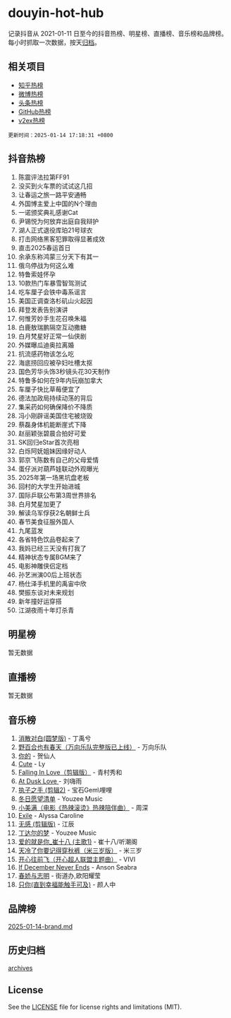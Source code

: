 # douyin-hot-hub

记录抖音从 2021-01-11 日至今的抖音热榜、明星榜、直播榜、音乐榜和品牌榜。每小时抓取一次数据，按天[归档](archives)。

## 相关项目

- [知乎热榜](https://github.com/lonnyzhang423/zhihu-hot-hub)
- [微博热榜](https://github.com/lonnyzhang423/weibo-hot-hub)
- [头条热榜](https://github.com/lonnyzhang423/toutiao-hot-hub)
- [GitHub热榜](https://github.com/lonnyzhang423/github-hot-hub)
- [v2ex热榜](https://github.com/lonnyzhang423/v2ex-hot-hub)


`更新时间：2025-01-14 17:18:31 +0800`

## 抖音热榜

1. 陈震评法拉第FF91
1. 没买到火车票的试试这几招
1. 让春运之旅一路平安通畅
1. 外国博主爱上中国的N个理由
1. 一诺颁奖典礼感谢Cat
1. 尹锡悦为何放弃出庭自我辩护
1. 湖人正式退役库珀21号球衣
1. 打击网络黑客犯罪取得显著成效
1. 直击2025春运首日
1. 余承东称鸿蒙三分天下有其一
1. 俄乌停战为何这么难
1. 特鲁索娃怀孕
1. 10款热门车暴雪智驾测试
1. 吃车厘子会铁中毒系谣言
1. 美国正调查洛杉矶山火起因
1. 拜登发表告别演讲
1. 何惟芳妙手生花召唤朱福
1. 白鹿敖瑞鹏隔空互动撒糖
1. 白月梵星好正常一仙侠剧
1. 外媒曝瓜迪奥拉离婚
1. 抗流感药物该怎么吃
1. 海底捞回应被孕妇吐槽太抠
1. 国色芳华头饰3秒镜头花30天制作
1. 特鲁多如何在9年内玩崩加拿大
1. 车厘子快比草莓便宜了
1. 德法加政局持续动荡的背后
1. 集采药如何确保降价不降质
1. 冯小刚辟谣美国住宅被烧毁
1. 蔡磊身体机能断崖式下降
1. 赵丽颖张碧晨合拍好可爱
1. SK回归eStar首次亮相
1. 白烁阿妩姐妹因缘好动人
1. 郭京飞陈数有自己的父母爱情
1. 蛋仔派对葫芦娃联动外观曝光
1. 2025年第一场黑坑盘老板
1. 回村的大学生开始进城
1. 国际乒联公布第3周世界排名
1. 白月梵星加更了
1. 解读乌军俘获2名朝鲜士兵
1. 春节美食征服外国人
1. 九尾蓝发
1. 各省特色饮品卷起来了
1. 我妈已经三天没有打我了
1. 精神状态专属BGM来了
1. 电影神雕侠侣定档
1. 孙艺洲演00后上班状态
1. 杨仕泽手机里的禹宙中欣
1. 樊振东谈对未来规划
1. 新年撞好运穿搭
1. 江湖夜雨十年灯杀青

## 明星榜

暂无数据

## 直播榜

暂无数据

## 音乐榜

1. [消散对白(圆梦版)](https://sf5-hl-cdn-tos.douyinstatic.com/obj/tos-cn-ve-2774/og4jB5I5IizzoZVAAAzWgBMAsMDWoArfwBOiFs) - 丁禹兮
1. [野百合也有春天（万向乐队完整版已上线）](https://sf5-hl-cdn-tos.douyinstatic.com/obj/tos-cn-ve-2774/oMnUxhRAMiAGBqDtIPBQ7ACYQZFlJCftcgeDJE) - 万向乐队
1. [你的](https://sf5-hl-cdn-tos.douyinstatic.com/obj/tos-cn-ve-2774/oYuIeKf42jB7sEV6B2upMdpYAgfrQWj0FeRegh) - 贺仙人
1. [Cute](https://sf5-hl-cdn-tos.douyinstatic.com/obj/tos-cn-ve-2774/o4IbIzHWKAAB4wsS5qMBRiiAlEBGTpQRNfFvuo) - Ly
1. [Falling In Love（剪辑版）](https://sf5-hl-cdn-tos.douyinstatic.com/obj/tos-cn-ve-2774/o8ajpA8zzgBPahbBIO8AcKGBLJezFCRd1wfP9f) - 青村秀和
1. [ At Dusk  Love ](https://sf3-cdn-tos.douyinstatic.com/obj/tos-cn-ve-2774/o8CrpCf5CaYgI4ZrtQgMQAFEfuGqNnRSDQAPBc) - 刘嗨雨
1. [执子之手 (剪辑2)](https://sf5-hl-cdn-tos.douyinstatic.com/obj/tos-cn-ve-2774/oUoZLQjCc31XzqsBnBQUNgeKtYPBcgbFDwtfcu) - 宝石Gem\哩哩
1. [冬日愿望清单](https://sf5-hl-cdn-tos.douyinstatic.com/obj/tos-cn-ve-2774/oIIgUOeamCFCVAzxN6MFRLIBlLGpUqQxeeHrLE) - Youzee Music
1. [小美满（电影《热辣滚烫》热辣陪伴曲）](https://sf5-hl-cdn-tos.douyinstatic.com/obj/tos-cn-ve-2774/o0GAn2lSgfZIDUgtevCGDQYnFg4CwnrBaxbTZL) - 周深
1. [Exile](https://sf5-hl-cdn-tos.douyinstatic.com/obj/tos-cn-ve-2774/oYj4gAQTknKE3WW0Je8KGmQ7z1cA4FefwtbufD) - Alyssa Caroline
1. [无感 (剪辑版)](https://sf5-hl-cdn-tos.douyinstatic.com/obj/tos-cn-ve-2774/o0eIsUzJBDlQaQFC5OFlgbMEZC1TFYBftOBn6p) - 江辰
1. [丁达尔的梦](https://sf5-hl-cdn-tos.douyinstatic.com/obj/tos-cn-ve-2774/oMU3WirUZBVQkAC9ccG5P2IQirziZM2RTInUY) - Youzee Music
1. [爱的就是你_崔十八 (主歌1)](https://sf5-hl-cdn-tos.douyinstatic.com/obj/tos-cn-ve-2774/oI5BO5DhFZ6UTcNCnZaOCBLtZ7WIMQGfgnXf5E) - 崔十八/听潮阁
1. [天冷了你要记得穿秋裤（米三岁版）](https://sf5-hl-cdn-tos.douyinstatic.com/obj/tos-cn-ve-2774/oQlIwVIDWiZ6BQilAorS7MA0AgCkQDvcZAdm1) - 米三岁
1. [开心往前飞（开心超人联盟主题曲）](https://sf5-hl-cdn-tos.douyinstatic.com/obj/tos-cn-ve-2774/9d8fb7c82cf1421fb93a9fe925275e0a) - VIVI
1. [If December Never Ends](https://sf5-hl-cdn-tos.douyinstatic.com/obj/tos-cn-ve-2774/oY1IQMoTgCFIBg8RZifyqlBBt1UFgitTYmxeOS) - Anson Seabra
1. [春娇与志明](https://sf5-hl-cdn-tos.douyinstatic.com/obj/tos-cn-ve-2774/e530d8fceb7044b39707d7f9ff54add1) - 街道办,欧阳耀莹
1. [只你(直到幸福能触手可及)](https://sf5-hl-cdn-tos.douyinstatic.com/obj/tos-cn-ve-2774/o0lBkRDzFTeaVSUz3ZZSCBVtZ5DIMQGfgmEAuE) - 颜人中

## 品牌榜

[2025-01-14-brand.md](archives/2025-01-14-brand.md)

## 历史归档

[archives](archives)

## License

See the [LICENSE](LICENSE) file for license rights and limitations (MIT).
